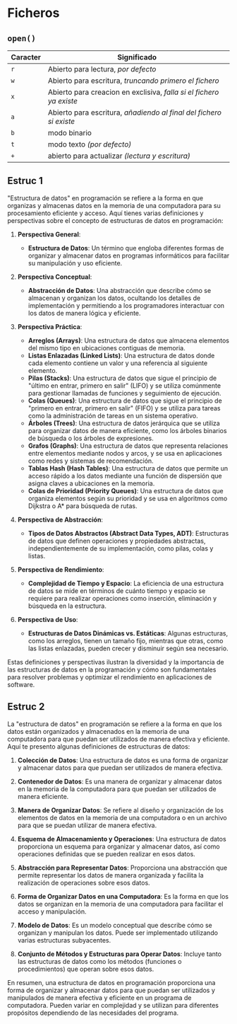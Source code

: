 # Ficheros

## `open()`

| Caracter  | Significado |
| ------------- | ------------- |
| `r`  | Abierto para lectura, *por defecto*  |
| `w`  | Abierto para escritura, *truncando primero el fichero* |
| `x`  | Abierto para creacion en exclisiva, *falla si el fichero ya existe* |
| `a`  | Abierto para escritura, *añadiendo al final del fichero si existe* |
| `b`  | modo binario |
| `t`  | modo texto *(por defecto)* |
| `+`  | abierto para actualizar *(lectura y escritura)* |



## Estruc 1
"Estructura de datos" en programación se refiere a la forma en que organizas y almacenas datos en la memoria de una computadora para su procesamiento eficiente y acceso. Aquí tienes varias definiciones y perspectivas sobre el concepto de estructuras de datos en programación:

1. **Perspectiva General**:
   - **Estructura de Datos**: Un término que engloba diferentes formas de organizar y almacenar datos en programas informáticos para facilitar su manipulación y uso eficiente.

2. **Perspectiva Conceptual**:
   - **Abstracción de Datos**: Una abstracción que describe cómo se almacenan y organizan los datos, ocultando los detalles de implementación y permitiendo a los programadores interactuar con los datos de manera lógica y eficiente.

3. **Perspectiva Práctica**:
   - **Arreglos (Arrays)**: Una estructura de datos que almacena elementos del mismo tipo en ubicaciones contiguas de memoria.
   - **Listas Enlazadas (Linked Lists)**: Una estructura de datos donde cada elemento contiene un valor y una referencia al siguiente elemento.
   - **Pilas (Stacks)**: Una estructura de datos que sigue el principio de "último en entrar, primero en salir" (LIFO) y se utiliza comúnmente para gestionar llamadas de funciones y seguimiento de ejecución.
   - **Colas (Queues)**: Una estructura de datos que sigue el principio de "primero en entrar, primero en salir" (FIFO) y se utiliza para tareas como la administración de tareas en un sistema operativo.
   - **Árboles (Trees)**: Una estructura de datos jerárquica que se utiliza para organizar datos de manera eficiente, como los árboles binarios de búsqueda o los árboles de expresiones.
   - **Grafos (Graphs)**: Una estructura de datos que representa relaciones entre elementos mediante nodos y arcos, y se usa en aplicaciones como redes y sistemas de recomendación.
   - **Tablas Hash (Hash Tables)**: Una estructura de datos que permite un acceso rápido a los datos mediante una función de dispersión que asigna claves a ubicaciones en la memoria.
   - **Colas de Prioridad (Priority Queues)**: Una estructura de datos que organiza elementos según su prioridad y se usa en algoritmos como Dijkstra o A* para búsqueda de rutas.

4. **Perspectiva de Abstracción**:
   - **Tipos de Datos Abstractos (Abstract Data Types, ADT)**: Estructuras de datos que definen operaciones y propiedades abstractas, independientemente de su implementación, como pilas, colas y listas.

5. **Perspectiva de Rendimiento**:
   - **Complejidad de Tiempo y Espacio**: La eficiencia de una estructura de datos se mide en términos de cuánto tiempo y espacio se requiere para realizar operaciones como inserción, eliminación y búsqueda en la estructura.

6. **Perspectiva de Uso**:
   - **Estructuras de Datos Dinámicas vs. Estáticas**: Algunas estructuras, como los arreglos, tienen un tamaño fijo, mientras que otras, como las listas enlazadas, pueden crecer y disminuir según sea necesario.

Estas definiciones y perspectivas ilustran la diversidad y la importancia de las estructuras de datos en la programación y cómo son fundamentales para resolver problemas y optimizar el rendimiento en aplicaciones de software.

## Estruc 2

La "estructura de datos" en programación se refiere a la forma en que los datos están organizados y almacenados en la memoria de una computadora para que puedan ser utilizados de manera efectiva y eficiente. Aquí te presento algunas definiciones de estructuras de datos:

1. **Colección de Datos**: Una estructura de datos es una forma de organizar y almacenar datos para que puedan ser utilizados de manera efectiva.

2. **Contenedor de Datos**: Es una manera de organizar y almacenar datos en la memoria de la computadora para que puedan ser utilizados de manera eficiente.

3. **Manera de Organizar Datos**: Se refiere al diseño y organización de los elementos de datos en la memoria de una computadora o en un archivo para que se puedan utilizar de manera efectiva.

4. **Esquema de Almacenamiento y Operaciones**: Una estructura de datos proporciona un esquema para organizar y almacenar datos, así como operaciones definidas que se pueden realizar en esos datos.

5. **Abstracción para Representar Datos**: Proporciona una abstracción que permite representar los datos de manera organizada y facilita la realización de operaciones sobre esos datos.

6. **Forma de Organizar Datos en una Computadora**: Es la forma en que los datos se organizan en la memoria de una computadora para facilitar el acceso y manipulación.

7. **Modelo de Datos**: Es un modelo conceptual que describe cómo se organizan y manipulan los datos. Puede ser implementado utilizando varias estructuras subyacentes.

8. **Conjunto de Métodos y Estructuras para Operar Datos**: Incluye tanto las estructuras de datos como los métodos (funciones o procedimientos) que operan sobre esos datos.

En resumen, una estructura de datos en programación proporciona una forma de organizar y almacenar datos para que puedan ser utilizados y manipulados de manera efectiva y eficiente en un programa de computadora. Pueden variar en complejidad y se utilizan para diferentes propósitos dependiendo de las necesidades del programa.
